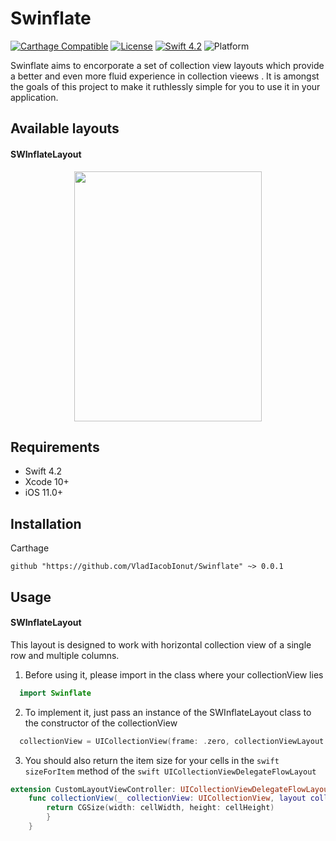 # Swinflate

[![Carthage Compatible](https://img.shields.io/badge/Carthage-compatible-4BC51D.svg?style=flat)](https://github.com/Carthage/Carthage)
[![License](https://img.shields.io/cocoapods/l/Compass.svg?style=flat)](http://cocoadocs.org/docsets/Compass)
[![Swift 4.2](https://img.shields.io/badge/Swift-4.2-orange.svg?style=flat)](https://developer.apple.com/swift/)
![Platform](https://img.shields.io/cocoapods/p/SwipeCellKit.svg)


Swinflate aims to encorporate a set of collection view layouts which provide a better and even more fluid experience in collection vieews . It is amongst the goals of this project to make it ruthlessly simple for you to use it in your application.   

## Available layouts

#### SWInflateLayout

<p align="center"><img src="https://github.com/VladIacobIonut/Swinflate/blob/master/ReadmeResources/swinflate.gif" height="400" width="300"/></p>


## Requirements

* Swift 4.2
* Xcode 10+
* iOS 11.0+

Installation
------------

Carthage

```
github "https://github.com/VladIacobIonut/Swinflate" ~> 0.0.1
```


Usage
------------

#### SWInflateLayout

This layout is designed to work with horizontal collection view of a single row and multiple columns.  

1. Before using it, please import in the class where your collectionView lies

```swift
  import Swinflate
```  

2. To implement it, just pass an instance of the SWInflateLayout class to the constructor of the collectionView

```swift
  collectionView = UICollectionView(frame: .zero, collectionViewLayout: SWInflateLayout())
```  

3. You should also return the item size for your cells in the ```swift sizeForItem```   method of the ```swift UICollectionViewDelegateFlowLayout  ```  

```swift
extension CustomLayoutViewController: UICollectionViewDelegateFlowLayout {
    func collectionView(_ collectionView: UICollectionView, layout collectionViewLayout: UICollectionViewLayout, sizeForItemAt indexPath: IndexPath) -> CGSize {
        return CGSize(width: cellWidth, height: cellHeight)
        }
    }
```  
